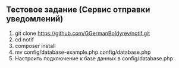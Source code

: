## Тестовое задание (Сервис отправки уведомлений)

1) git clone https://github.com/GGermanBoldyrev/notif.git
2) cd notif
3) composer install
4) mv config/database-example.php config/database.php
5) Настроить подключение к базе данных в config/database.php